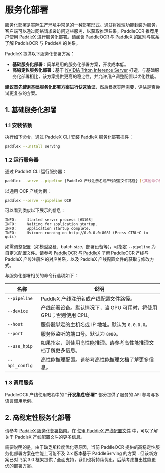 # 服务化部署

服务化部署是实际生产环境中常见的一种部署形式。通过将推理功能封装为服务，客户端可以通过网络请求来访问这些服务，以获取推理结果。PaddleOCR 推荐用户使用 [PaddleX](https://github.com/PaddlePaddle/PaddleX) 进行服务化部署。请阅读 [PaddleOCR 与 PaddleX 的区别与联系](../paddleocr_and_paddlex.md#1-paddleocr-与-paddlex-的区别与联系) 了解 PaddleOCR 与 PaddleX 的关系。

PaddleX 提供以下服务化部署方案：

- **基础服务化部署**：简单易用的服务化部署方案，开发成本低。
- **高稳定性服务化部署**：基于 [NVIDIA Triton Inference Server](https://developer.nvidia.com/triton-inference-server) 打造。与基础服务化部署相比，该方案提供更高的稳定性，并允许用户调整配置以优化性能。

**建议首先使用基础服务化部署方案进行快速验证**，然后根据实际需要，评估是否尝试更复杂的方案。

## 1. 基础服务化部署

### 1.1 安装依赖

执行如下命令，通过 PaddleX CLI 安装 PaddleX 服务化部署插件：

```bash
paddlex --install serving
```

### 1.2 运行服务器

通过 PaddleX CLI 运行服务器：

```bash
paddlex --serve --pipeline {PaddleX 产线注册名或产线配置文件路径} [{其他命令行选项}]
```

以通用 OCR 产线为例：

```bash
paddlex --serve --pipeline OCR
```

可以看到类似以下展示的信息：

```text
INFO:     Started server process [63108]
INFO:     Waiting for application startup.
INFO:     Application startup complete.
INFO:     Uvicorn running on http://0.0.0.0:8080 (Press CTRL+C to quit)
```

如需调整配置（如模型路径、batch size、部署设备等），可指定 `--pipeline` 为自定义配置文件。请参考 [PaddleOCR 与 PaddleX](../paddleocr_and_paddlex.md) 了解 PaddleOCR 产线与 PaddleX 产线注册名的对应关系，以及 PaddleX 产线配置文件的获取与修改方式。

与服务化部署相关的命令行选项如下：

<table>
<thead>
<tr>
<th>名称</th>
<th>说明</th>
</tr>
</thead>
<tbody>
<tr>
<td><code>--pipeline</code></td>
<td>PaddleX 产线注册名或产线配置文件路径。</td>
</tr>
<tr>
<td><code>--device</code></td>
<td>产线部署设备。默认情况下，当 GPU 可用时，将使用 GPU；否则使用 CPU。</td>
</tr>
<tr>
<td><code>--host</code></td>
<td>服务器绑定的主机名或 IP 地址。默认为 <code>0.0.0.0</code>。</td>
</tr>
<tr>
<td><code>--port</code></td>
<td>服务器监听的端口号。默认为 <code>8080</code>。</td>
</tr>
<tr>
<td><code>--use_hpip</code></td>
<td>如果指定，则使用高性能推理。请参考高性能推理文档了解更多信息。</td>
</tr>
<tr>
<td><code>--hpi_config</code></td>
<td>高性能推理配置。请参考高性能推理文档了解更多信息。</td>
</tr>
</tbody>
</table>
</table>

### 1.3 调用服务

PaddleOCR 产线使用教程中的 <b>“开发集成/部署”</b> 部分提供了服务的 API 参考与多语言调用示例。

## 2. 高稳定性服务化部署

请参考 [PaddleX 服务化部署指南](https://paddlepaddle.github.io/PaddleX/latest/pipeline_deploy/serving.html#2)。在 [使用 PaddleX 产线配置文件](../paddleocr_and_paddlex.md#3-使用-paddlex-产线配置文件) 中，可以了解关于 PaddleX 产线配置文件的更多信息。

需要说明的是，由于缺乏细粒度优化等原因，当前 PaddleOCR 提供的高稳定性服务化部署方案在性能上可能不及 2.x 版本基于 PaddleServing 的方案；但该新方案已对飞桨 3.0 框架提供了全面支持，我们也将持续优化，后续考虑推出性能更优的部署方案。
